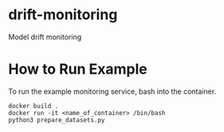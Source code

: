 # drift-monitoring
Model drift monitoring

# How to Run Example

To run the example monitoring service, bash into the container.

```
docker build .
docker run -it <name_of_container> /bin/bash
python3 prepare_datasets.py
```
